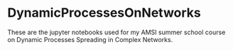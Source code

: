 # DynamicProcessesOnNetworks

These are the jupyter notebooks used for my AMSI summer school course on Dynamic Processes Spreading in Complex Networks.

